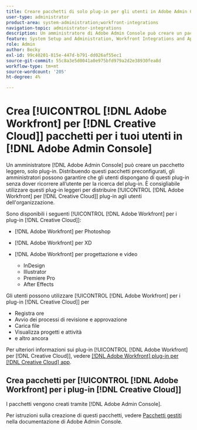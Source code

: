 ```yaml
---
title: Creare pacchetti di solo plug-in per gli utenti in Adobe Admin Console
user-type: administrator
product-area: system-administration;workfront-integrations
navigation-topic: administrator-integrations
description: Un amministratore di Adobe Admin Console può creare un pacchetto leggero, solo plug-in. Distribuendo questi pacchetti preconfigurati, gli amministratori possono garantire che gli utenti dispongano di questi plug-in senza dover ricorrere all’utente per la ricerca del plug-in. È consigliabile utilizzare questi plug-in leggeri per distribuire i plug-in di Adobe Workfront for Creative Cloud agli utenti dell’organizzazione.
feature: System Setup and Administration, Workfront Integrations and Apps
role: Admin
author: Becky
exl-id: 99c40201-815e-447d-b791-dd026af55ec1
source-git-commit: 55c8a3e5d0041a0e975bfd979a2d2e38930fea8d
workflow-type: tm+mt
source-wordcount: '205'
ht-degree: 4%

---
```


# Crea [!UICONTROL [!DNL Adobe Workfront] per [!DNL Creative Cloud]] pacchetti per i tuoi utenti in [!DNL Adobe Admin Console]

Un amministratore [!DNL Adobe Admin Console] può creare un pacchetto leggero, solo plug-in. Distribuendo questi pacchetti preconfigurati, gli amministratori possono garantire che gli utenti dispongano di questi plug-in senza dover ricorrere all’utente per la ricerca del plug-in. È consigliabile utilizzare questi plug-in leggeri per distribuire [!UICONTROL [!DNL Adobe Workfront] per [!DNL Creative Cloud]] plug-in agli utenti dell&#39;organizzazione.

Sono disponibili i seguenti [!UICONTROL [!DNL Adobe Workfront] per i plug-in [!DNL Creative Cloud]]:

* [!DNL Adobe Workfront] per Photoshop
* [!DNL Adobe Workfront] per XD
* [!DNL Adobe Workfront] per progettazione e video

   * InDesign
   * Illustrator
   * Premiere Pro
   * After Effects

Gli utenti possono utilizzare [!UICONTROL [!DNL Adobe Workfront] per i plug-in [!DNL Creative Cloud]] per

* Registra ore
* Avvio dei processi di revisione e approvazione
* Carica file
* Visualizza progetti e attività
* e altro ancora

Per ulteriori informazioni sui plug-in [!UICONTROL [!DNL Adobe Workfront] per [!DNL Creative Cloud]], vedere [[!DNL Adobe Workfront] plug-in per [!DNL Creative Cloud] app](/help/quicksilver/workfront-integrations-and-apps/adobe-workfront-for-creative-cloud/wf-adobe-cc.md).

## Crea pacchetti per [!UICONTROL [!DNL Adobe Workfront] per i plug-in [!DNL Creative Cloud]]

I pacchetti vengono creati tramite [!DNL Adobe Admin Console].

Per istruzioni sulla creazione di questi pacchetti, vedere [Pacchetti gestiti](https://helpx.adobe.com/it/enterprise/using/create-nul-packages.html#managed-packages) nella documentazione di Adobe Admin Console.
